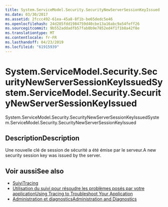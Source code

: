 ```yaml
---
title: System.ServiceModel.Security.SecurityNewServerSessionKeyIssued
ms.date: 03/30/2017
ms.assetid: 2fccc492-61ea-45a8-8f1b-be65dedc5e46
ms.openlocfilehash: 24d285fdd1984759d40cbe13a16abc9a54feff26
ms.sourcegitcommit: 9b552addadfb57fab0b9e7852ed4f1f1b8a42f8e
ms.translationtype: MT
ms.contentlocale: fr-FR
ms.lasthandoff: 04/23/2019
ms.locfileid: "61915939"
---
```

# <a name="systemservicemodelsecuritysecuritynewserversessionkeyissued"></a><span data-ttu-id="5f9be-102">System.ServiceModel.Security.SecurityNewServerSessionKeyIssued</span><span class="sxs-lookup"><span data-stu-id="5f9be-102">System.ServiceModel.Security.SecurityNewServerSessionKeyIssued</span></span>
<span data-ttu-id="5f9be-103">System.ServiceModel.Security.SecurityNewServerSessionKeyIssued</span><span class="sxs-lookup"><span data-stu-id="5f9be-103">System.ServiceModel.Security.SecurityNewServerSessionKeyIssued</span></span>  
  
## <a name="description"></a><span data-ttu-id="5f9be-104">Description</span><span class="sxs-lookup"><span data-stu-id="5f9be-104">Description</span></span>  
 <span data-ttu-id="5f9be-105">Une nouvelle clé de session de sécurité a été émise par le serveur.</span><span class="sxs-lookup"><span data-stu-id="5f9be-105">A new security session key was issued by the server.</span></span>  
  
## <a name="see-also"></a><span data-ttu-id="5f9be-106">Voir aussi</span><span class="sxs-lookup"><span data-stu-id="5f9be-106">See also</span></span>

- [<span data-ttu-id="5f9be-107">Suivi</span><span class="sxs-lookup"><span data-stu-id="5f9be-107">Tracing</span></span>](../../../../../docs/framework/wcf/diagnostics/tracing/index.md)
- [<span data-ttu-id="5f9be-108">Utilisation du suivi pour résoudre les problèmes posés par votre application</span><span class="sxs-lookup"><span data-stu-id="5f9be-108">Using Tracing to Troubleshoot Your Application</span></span>](../../../../../docs/framework/wcf/diagnostics/tracing/using-tracing-to-troubleshoot-your-application.md)
- [<span data-ttu-id="5f9be-109">Administration et diagnostics</span><span class="sxs-lookup"><span data-stu-id="5f9be-109">Administration and Diagnostics</span></span>](../../../../../docs/framework/wcf/diagnostics/index.md)
